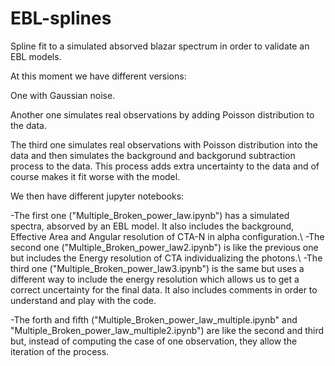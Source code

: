 # EBL-splines
Spline fit to a simulated absorved blazar spectrum in order to validate an EBL models.

At this moment we have different versions:

One with Gaussian noise.

Another one simulates real observations by adding Poisson distribution to the data.

The third one simulates real observations with Poisson distribution into the data and then simulates the background and backgorund subtraction process to the data. This process adds extra uncertainty to the data and of course makes it fit worse with the model.

We then have different jupyter notebooks:

-The first one ("Multiple_Broken_power_law.ipynb") has a simulated spectra, absorved by an EBL model. It also includes the background, Effective Area and Angular resolution of CTA-N in alpha configuration.\\
-The second one ("Multiple_Broken_power_law2.ipynb") is like the previous one but includes the Energy resolution of CTA individualizing the photons.\\
-The third one ("Multiple_Broken_power_law3.ipynb") is the same but uses a different way to include the energy resolution which allows us to get a correct uncertainty for the final data. It also includes comments in order to understand and play with the code.

-The forth and fifth ("Multiple_Broken_power_law_multiple.ipynb" and "Multiple_Broken_power_law_multiple2.ipynb") are like the second and third but, instead of computing the case of one observation, they allow the iteration of the process.
